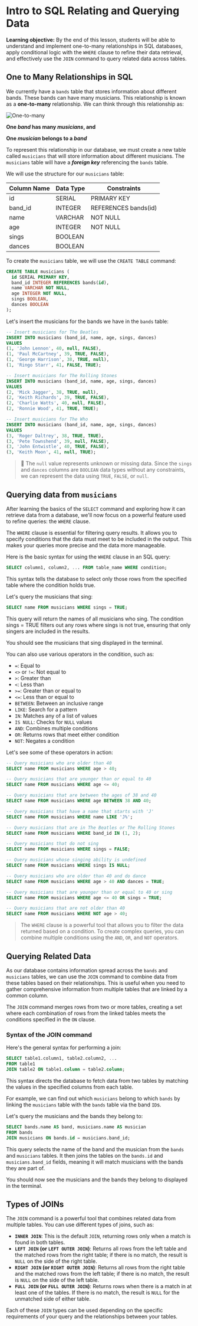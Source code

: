 <h1>
  <span class="headline">Intro to SQL</span>
  <span class="subhead">Relating and Querying Data</span>
</h1>

**Learning objective:** By the end of this lesson, students will be able to understand and implement one-to-many relationships in SQL databases, apply conditional logic with the `WHERE` clause to refine their data retrieval, and effectively use the `JOIN` command to query related data across tables.

## One to Many Relationships in SQL

We currently have a `bands` table that stores information about different bands. These bands can have many musicians. This relationship is known as a **one-to-many** relationship. We can think through this relationship as:

![One-to-many](./assets/music-bands-musicians.png)

**One *band* has many *musicians*, and**

**One *musician* belongs to a *band***

To represent this relationship in our database, we must create a new table called `musicians` that will store information about different musicians. The `musicians` table will have a ***foreign key*** referencing the `bands` table.

We will use the structure for our `musicians` table:

| Column Name | Data Type | Constraints          |
| ----------- | --------- | -------------------- |
| id          | SERIAL    | PRIMARY KEY          |
| band_id     | INTEGER   | REFERENCES bands(id) |
| name        | VARCHAR   | NOT NULL             |
| age         | INTEGER   | NOT NULL             |
| sings       | BOOLEAN   |                      |
| dances      | BOOLEAN   |                      |

To create the `musicians` table, we will use the `CREATE TABLE` command:

```sql
CREATE TABLE musicians (
  id SERIAL PRIMARY KEY,
  band_id INTEGER REFERENCES bands(id),
  name VARCHAR NOT NULL,
  age INTEGER NOT NULL,
  sings BOOLEAN,
  dances BOOLEAN
);
```

Let's insert the musicians for the bands we have in the `bands` table:

```sql
-- Insert musicians for The Beatles
INSERT INTO musicians (band_id, name, age, sings, dances) 
VALUES 
(1, 'John Lennon', 40, null, FALSE),
(1, 'Paul McCartney', 39, TRUE, FALSE),
(1, 'George Harrison', 38, TRUE, null),
(1, 'Ringo Starr', 41, FALSE, TRUE);

-- Insert musicians for The Rolling Stones
INSERT INTO musicians (band_id, name, age, sings, dances) 
VALUES 
(2, 'Mick Jagger', 38, TRUE, null),
(2, 'Keith Richards', 39, TRUE, FALSE),
(2, 'Charlie Watts', 40, null, FALSE),
(2, 'Ronnie Wood', 41, TRUE, TRUE);

-- Insert musicians for The Who
INSERT INTO musicians (band_id, name, age, sings, dances) 
VALUES 
(3, 'Roger Daltrey', 38, TRUE, TRUE),
(3, 'Pete Townshend', 39, null, FALSE),
(3, 'John Entwistle', 40, TRUE, FALSE),
(3, 'Keith Moon', 41, null, TRUE);
```

> 🧠 The `null` value represents unknown or missing data. Since the `sings` and `dances` columns are `BOOLEAN` data types without any constraints, we can represent the data using `TRUE`, `FALSE`, or `null`.

## Querying data from `musicians`

After learning the basics of the `SELECT` command and exploring how it can retrieve data from a database, we'll now focus on a powerful feature used to refine queries: the `WHERE` clause.

The `WHERE` clause is essential for filtering query results. It allows you to specify conditions that the data must meet to be included in the output. This makes your queries more precise and the data more manageable.

Here is the basic syntax for using the `WHERE` clause in an SQL query:

```sql
SELECT column1, column2, ... FROM table_name WHERE condition;
```

This syntax tells the database to select only those rows from the specified table where the condition holds true.

Let's query the musicians that sing:

```sql
SELECT name FROM musicians WHERE sings = TRUE;
```

This query will return the names of all musicians who sing. The condition sings = TRUE filters out any rows where sings is not true, ensuring that only singers are included in the results.

You should see the musicians that sing displayed in the terminal.

You can also use various operators in the condition, such as:

- `=`: Equal to
- `<>` or `!=`: Not equal to
- `>`: Greater than
- `<`: Less than
- `>=`: Greater than or equal to
- `<=`: Less than or equal to
- `BETWEEN`: Between an inclusive range
- `LIKE`: Search for a pattern
- `IN`: Matches any of a list of values
- `IS NULL`: Checks for `NULL` values
- `AND`: Combines multiple conditions
- `OR`: Returns rows that meet either condition
- `NOT`: Negates a condition

Let's see some of these operators in action:

```sql
-- Query musicians who are older than 40
SELECT name FROM musicians WHERE age > 40;

-- Query musicians that are younger than or equal to 40
SELECT name FROM musicians WHERE age <= 40;

-- Query musicians that are between the ages of 38 and 40
SELECT name FROM musicians WHERE age BETWEEN 38 AND 40;

-- Query musicians that have a name that starts with 'J'
SELECT name FROM musicians WHERE name LIKE 'J%';

-- Query musicians that are in The Beatles or The Rolling Stones
SELECT name FROM musicians WHERE band_id IN (1, 2);

-- Query musicians that do not sing
SELECT name FROM musicians WHERE sings = FALSE;

-- Query musicians whose singing ability is undefined
SELECT name FROM musicians WHERE sings IS NULL;

-- Query musicians who are older than 40 and do dance
SELECT name FROM musicians WHERE age > 40 AND dances = TRUE;

-- Query musicians that are younger than or equal to 40 or sing
SELECT name FROM musicians WHERE age <= 40 OR sings = TRUE;

-- Query musicians that are not older than 40
SELECT name FROM musicians WHERE NOT age > 40;
```

> The `WHERE` clause is a powerful tool that allows you to filter the data returned based on a condition. To create complex queries, you can combine multiple conditions using the `AND`, `OR`, and `NOT` operators.

## Querying Related Data

As our database contains information spread across the `bands` and `musicians` tables, we can use the `JOIN` command to combine data from these tables based on their relationships. This is useful when you need to gather comprehensive information from multiple tables that are linked by a common column.

The `JOIN` command merges rows from two or more tables, creating a set where each combination of rows from the linked tables meets the conditions specified in the `ON` clause.

### Syntax of the JOIN command

Here's the general syntax for performing a join:

```sql
SELECT table1.column1, table2.column2, ...
FROM table1
JOIN table2 ON table1.column = table2.column;
```

This syntax directs the database to fetch data from two tables by matching the values in the specified columns from each table.

For example, we can find out which `musicians` belong to which `bands` by linking the `musicians` table with the `bands` table via the band `ID`s.

Let's query the musicians and the bands they belong to:

```sql
SELECT bands.name AS band, musicians.name AS musician
FROM bands
JOIN musicians ON bands.id = musicians.band_id;
```

This query selects the name of the band and the musician from the `bands` and `musicians` tables. It then joins the tables on the `bands.id` and `musicians.band_id` fields, meaning it will match musicians with the bands they are part of.

You should now see the musicians and the bands they belong to displayed in the terminal.

## Types of JOINs

The `JOIN` command is a powerful tool that combines related data from multiple tables. You can use different types of joins, such as:

- **`INNER JOIN`**: This is the default `JOIN`, returning rows only when a match is found in both tables.
- **`LEFT JOIN` (or `LEFT OUTER JOIN`)**: Returns all rows from the left table and the matched rows from the right table; if there is no match, the result is `NULL` on the side of the right table.
- **`RIGHT JOIN` (or `RIGHT OUTER JOIN`)**: Returns all rows from the right table and the matched rows from the left table; if there is no match, the result is `NULL` on the side of the left table.
- **`FULL JOIN` (or `FULL OUTER JOIN`)**: Returns rows when there is a match in at least one of the tables. If there is no match, the result is `NULL` for the unmatched side of either table.

Each of these `JOIN` types can be used depending on the specific requirements of your query and the relationships between your tables.

